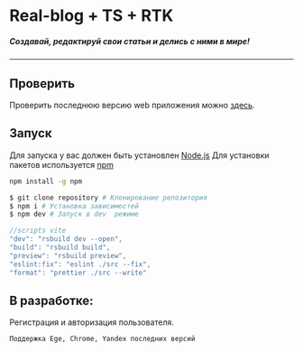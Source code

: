 # Real-blog + TS + RTK

##### Cоздавай, редактируй свои статьи и делись с ними в мире!

---

## Проверить

Проверить последнюю версию web приложения можно [здесь](https://real-blog-binatik.vercel.app/).

## Запуск

Для запуска у вас должен быть установлен [Node.js](http://nodejs.org)
Для установки пакетов используется [npm](https://www.npmjs.com)

```bash
npm install -g npm
```

```bash
$ git clone repository # Клонирование репозитория
$ npm i # Установка зависимостей
$ npm dev # Запуск в dev  режиме
```

```js
//scripts vite
"dev": "rsbuild dev --open",
"build": "rsbuild build",
"preview": "rsbuild preview",
"eslint:fix": "eslint ./src --fix",
"format": "prettier ./src --write"
```

## В разработке:
Регистрация и авторизация пользователя.


`Поддержка Ege, Chrome, Yandex последних версий`
